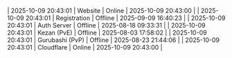 | 2025-10-09 20:43:01 | Website | Online | 2025-10-09 20:43:00 |
| 2025-10-09 20:43:01 | Registration | Offline | 2025-09-09 16:40:23 |
| 2025-10-09 20:43:01 | Auth Server | Offline | 2025-08-18 09:33:31 |
| 2025-10-09 20:43:01 | Kezan (PvE) | Offline | 2025-08-03 17:58:02 |
| 2025-10-09 20:43:01 | Gurubashi (PvP) | Offline | 2025-08-23 21:44:06 |
| 2025-10-09 20:43:01 | Cloudflare | Online | 2025-10-09 20:43:00 |
